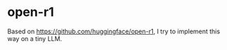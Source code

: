 # open-r1
Based on https://github.com/huggingface/open-r1, I try to implement this way on a tiny LLM.
